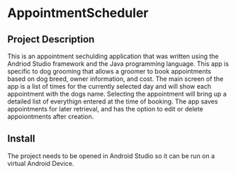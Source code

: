 # AppointmentScheduler

## Project Description
This is an appointment sechulding application that was written using the Andriod Studio framework and the Java programming language.
This app is specific to dog grooming that allows a groomer to book appointments based on dog breed, owner information, and cost. The main screen of the app is a list of times for
the currently selected day and will show each appointment with the dogs name. Selecting the appointment will bring up a detailed list of everythign entered at the time of booking.
The app saves appointments for later retrieval, and has the option to edit or delete appoiontments after creation.

## Install
The project needs to be opened in Android Studio so it can be run on a virtual Android Device.
